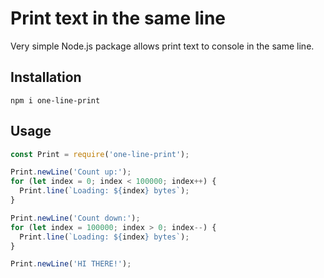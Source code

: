 Print text in the same line
============================

Very simple Node.js package allows print text to console in the same line. 

## Installation

    npm i one-line-print

## Usage

```js
const Print = require('one-line-print');

Print.newLine('Count up:');
for (let index = 0; index < 100000; index++) {
  Print.line(`Loading: ${index} bytes`);  
}

Print.newLine('Count down:');
for (let index = 100000; index > 0; index--) {
  Print.line(`Loading: ${index} bytes`);  
}

Print.newLine('HI THERE!');
```
